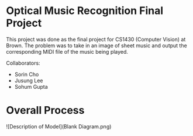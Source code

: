 # Optical Music Recognition Final Project
This project was done as the final project for CS1430 (Computer Vision) at Brown. The problem was to take in an image of sheet music and output the corresponding MIDI file of the music being played.

Collaborators:
- Sorin Cho
- Jusung Lee
- Sohum Gupta


# Overall Process

![Description of Model](Blank Diagram.png)
